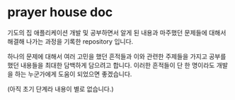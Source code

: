 # prayer house doc

기도의 집 애플리케이션 개발 및 공부하면서 알게 된 내용과 마주했던 문제들에 대해서 해결해 나가는 과정을 기록한 repository 입니다.

하나의 문제에 대해서 여러 고민을 했던 흔적들과 이와 관련한 주제들을 가지고 공부를 했던 내용들을 최대한 담백하게 담으려고 합니다. 이러한 흔적들이 단 한 명이라도 개발을 하는 누군가에게 도움이 되었으면 좋겠습니다.

(아직 초기 단계라 내용이 별로 없습니다.)
